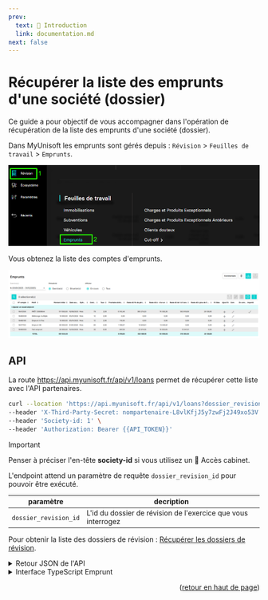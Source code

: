 ```yaml
---
prev:
  text: 🐤 Introduction
  link: documentation.md
next: false
---
```


<span id="readme-top"></span>

# Récupérer la liste des emprunts d'une société (dossier)

Ce guide a pour objectif de vous accompagner dans l'opération de récupération de la liste des emprunts d'une société (dossier).

Dans MyUnisoft les emprunts sont gérés depuis : `Révision` > `Feuilles de travail` > `Emprunts`.

![](../../images/revision_feuille_de_travail_emprunts_menu.png)

Vous obtenez la liste des comptes d'emprunts.

![](../../images/emprunts.png)

## API

La route https://api.myunisoft.fr/api/v1/loans permet de récupérer cette liste avec l'API partenaires.

```bash
curl --location 'https://api.myunisoft.fr/api/v1/loans?dossier_revision_id=12345' \
--header 'X-Third-Party-Secret: nompartenaire-L8vlKfjJ5y7zwFj2J49xo53V' \
--header 'Society-id: 1' \
--header 'Authorization: Bearer {{API_TOKEN}}'
```

> [!IMPORTANT]
> Penser à préciser l'en-tête **society-id** si vous utilisez un 🔹 Accès cabinet.

L'endpoint attend un paramètre de requête `dossier_revision_id` pour pouvoir être exécuté.

| paramètre | decription |
| --- | --- |
| `dossier_revision_id` | L'id du dossier de révision de l'exercice que vous interrogez |

Pour obtenir la liste des dossiers de révision : [Récupérer les dossiers de révision](./dossiers_de_révision.md).

<details class="details custom-block"><summary>Retour JSON de l'API</summary>

```json
[
  {
    "id": 8113,
    "motif": "RENEGO",
    "imported": false,
    "amount": 14687.73,
    "subscriptionDate": "2022-12-01",
    "firstDeadline": "2028-01-01",
    "lendingAgency": 1,
    "loanOrganization": "BNP",
    "repaymentType": 1,
    "rhythmOfRepayment": 1,
    "duration": 108,
    "rates": 1.5,
    "insurance": 1,
    "amountInsurance": 50,
    "rateInsurance": 0,
    "monthlyPaymentsWithInsurance": 50,
    "monthlyPayments": 0,
    "repayment_capital_from_all_fund_released": false,
    "releases": [],
    "variableRateLines": [],
    "many_release": false,
    "noCompteRbt": {
      "account_id": 19549848,
      "account_number": "164004",
      "label": "RENEGO",
      "balanceStart": 0,
      "balanceEnd": 0
    },
    "noCompteInterest": {
      "account_id": 19544387,
      "account_number": "661160",
      "label": "INTERETS EMPRUNTS &DIVERS",
      "balance": 0
    },
    "noCompteInsurance": {
      "account_id": 19544338,
      "account_number": "616000",
      "label": "PRIMES D ASSURANCES",
      "balance": 0
    },
    "noCompteEntry": {
      "account_id": 19549848,
      "account_number": "164004",
      "label": "RENEGO",
      "balance": 0
    },
    "deadLineList": [
        {
            "deadline_id": 480246,
            "date": "2028-01-01",
            "idLineEntry": null,
            "repayment": "1756.7967911066726",
            "insurance": "50",
            "capital": "1536.4808411066726",
            "interest": "220.31595",
            "number": 1,
            "remaining": "13151.249158893326",
            "has_moved": false
        },
        {
            "deadline_id": 480255,
            "date": "2028-01-01",
            "idLineEntry": null,
            "repayment": "1756.7967911066726",
            "insurance": "50",
            "capital": "1536.4808411066726",
            "interest": "220.31595",
            "number": 1,
            "remaining": "13151.249158893326",
            "has_moved": false
        },
        // ...
    ],
    "hasDocuments": 0,
    "hasLineEntry": false,
    "hasComments": 0,
    "hasAnalytics": false,
    "hasEcheanceLineEntry": false,
    "renegociated": true,
    "startOfPeriod": 29375.46,
    "endOfPeriod": 29375.46,
    "underAYear": 0,
    "oneToFiveYears": 3072.961682,
    "overFiveYears": 26302.498318
  },
  // ...
]
```

</details>

<details class="details custom-block"><summary>Interface TypeScript Emprunt</summary>

```ts
export interface Emprunt {
  id: number,
  motif: string,
  imported: boolean,
  amount: number,
  subscriptionDate: string,
  firstDeadline: string,
  lendingAgency: number,
  loanOrganization: string,
  repaymentType: number,
  rhythmOfRepayment: number,
  duration: number,
  rates: number,
  insurance: number,
  amountInsurance: number,
  rateInsurance: number,
  monthlyPaymentsWithInsurance: number,
  monthlyPayments: number,
  repayment_capital_from_all_fund_released: boolean,
  releases: [],
  variableRateLines: [],
  many_release: boolean,
  noCompteRbt: {
    account_id: number,
    account_number: string,
    label: string,
    balanceStart: number,
    balanceEnd: number
  },
  noCompteInterest: {
    account_id: number,
    account_number: string,
    label: string,
    balance: number
  },
  noCompteInsurance: {
    account_id: number,
    account_number: string,
    label: string,
    balance: number
  },
  noCompteEntry: {
    account_id: number,
    account_number: string,
    label: string,
    balance: number
  },
  deadLineList: [
    {
      deadline_id: number,
      date: string,
      idLineEntry: null,
      repayment: string,
      insurance: string,
      capital: string,
      interest: string,
      number: number,
      remaining: string,
      has_moved: boolean
    },
    // ...
  ],
  hasDocuments: number,
  hasLineEntry: boolean,
  hasComments: number,
  hasAnalytics: boolean,
  hasEcheanceLineEntry: boolean,
  renegociated: boolean,
  startOfPeriod: number,
  endOfPeriod: number,
  underAYear: number,
  oneToFiveYears: number,
  overFiveYears: number
}
```

</details>

<p align="right">(<a href="#readme-top">retour en haut de page</a>)</p>
